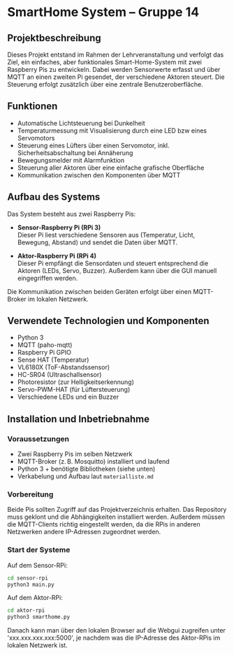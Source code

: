 # SmartHome System – Gruppe 14

## Projektbeschreibung
Dieses Projekt entstand im Rahmen der Lehrveranstaltung und verfolgt das Ziel, ein einfaches, aber funktionales Smart-Home-System mit zwei Raspberry Pis zu entwickeln. Dabei werden Sensorwerte erfasst und über MQTT an einen zweiten Pi gesendet, der verschiedene Aktoren steuert. Die Steuerung erfolgt zusätzlich über eine zentrale Benutzeroberfläche.

## Funktionen
- Automatische Lichtsteuerung bei Dunkelheit
- Temperaturmessung mit Visualisierung durch eine LED bzw eines Servomotors
- Steuerung eines Lüfters über einen Servomotor, inkl. Sicherheitsabschaltung bei Annäherung
- Bewegungsmelder mit Alarmfunktion
- Steuerung aller Aktoren über eine einfache grafische Oberfläche
- Kommunikation zwischen den Komponenten über MQTT

## Aufbau des Systems
Das System besteht aus zwei Raspberry Pis:

- **Sensor-Raspberry Pi (RPi 3)**  
  Dieser Pi liest verschiedene Sensoren aus (Temperatur, Licht, Bewegung, Abstand) und sendet die Daten über MQTT.

- **Aktor-Raspberry Pi (RPi 4)**  
  Dieser Pi empfängt die Sensordaten und steuert entsprechend die Aktoren (LEDs, Servo, Buzzer). Außerdem kann über die GUI manuell eingegriffen werden.

Die Kommunikation zwischen beiden Geräten erfolgt über einen MQTT-Broker im lokalen Netzwerk.

## Verwendete Technologien und Komponenten
- Python 3
- MQTT (paho-mqtt)
- Raspberry Pi GPIO
- Sense HAT (Temperatur)
- VL6180X (ToF-Abstandssensor)
- HC-SR04 (Ultraschallsensor)
- Photoresistor (zur Helligkeitserkennung)
- Servo-PWM-HAT (für Lüftersteuerung)
- Verschiedene LEDs und ein Buzzer

## Installation und Inbetriebnahme

### Voraussetzungen
- Zwei Raspberry Pis im selben Netzwerk
- MQTT-Broker (z. B. Mosquitto) installiert und laufend
- Python 3 + benötigte Bibliotheken (siehe unten)
- Verkabelung und Aufbau laut `materialliste.md`

### Vorbereitung
Beide Pis sollten Zugriff auf das Projektverzeichnis erhalten. Das Repository muss geklont und die Abhängigkeiten installiert werden. Außerdem müssen die MQTT-Clients richtig eingestellt werden, da die RPis in  anderen Netzwerken andere IP-Adressen zugeordnet werden.

### Start der Systeme
Auf dem Sensor-RPi:
```bash
cd sensor-rpi
python3 main.py
```

Auf dem Aktor-RPi:
```bash
cd aktor-rpi
python3 smarthome.py
```

Danach kann man über den lokalen Browser auf die Webgui zugreifen unter 'xxx.xxx.xxx.xxx:5000', je nachdem was die IP-Adresse des Aktor-RPis im lokalen Netzwerk ist.


